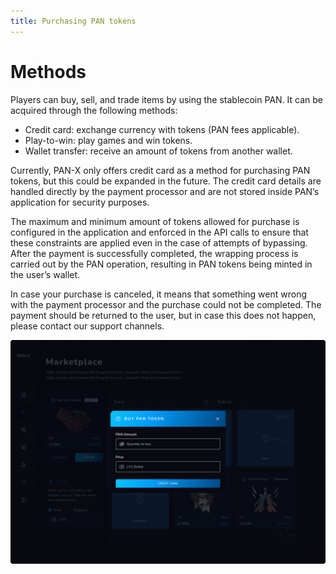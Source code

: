 ```yaml
---
title: Purchasing PAN tokens
---
```


# Methods

Players can buy, sell, and trade items by using the stablecoin PAN. It can be acquired through the following methods:

- Credit card: exchange currency with tokens (PAN fees applicable).
- Play-to-win: play games and win tokens.
- Wallet transfer: receive an amount of tokens from another wallet.

Currently, PAN-X only offers credit card as a method for purchasing PAN tokens, but this could be expanded in the future. The credit card details are handled directly by the payment processor and are not stored inside PAN’s application for security purposes. 

The maximum and minimum amount of tokens allowed for purchase is configured in the application and enforced in the API calls to ensure that these constraints are applied even in the case of attempts of bypassing. After the payment is successfully completed, the wrapping process is carried out by the PAN operation, resulting in PAN tokens being minted in the user’s wallet.

In case your purchase is canceled, it means that something went wrong with the payment processor and the purchase could not be completed. The payment should be returned to the user, but in case this does not happen, please contact our support channels.

![PAN](/img/buy.png)